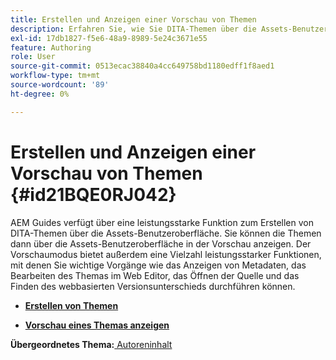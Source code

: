 ```yaml
---
title: Erstellen und Anzeigen einer Vorschau von Themen
description: Erfahren Sie, wie Sie DITA-Themen über die Assets-Benutzeroberfläche in AEM Guides erstellen und in der Vorschau anzeigen.
exl-id: 17db1827-f5e6-48a9-8989-5e24c3671e55
feature: Authoring
role: User
source-git-commit: 0513ecac38840a4cc649758bd1180edff1f8aed1
workflow-type: tm+mt
source-wordcount: '89'
ht-degree: 0%

---
```


# Erstellen und Anzeigen einer Vorschau von Themen {#id21BQE0RJ042}

AEM Guides verfügt über eine leistungsstarke Funktion zum Erstellen von DITA-Themen über die Assets-Benutzeroberfläche. Sie können die Themen dann über die Assets-Benutzeroberfläche in der Vorschau anzeigen. Der Vorschaumodus bietet außerdem eine Vielzahl leistungsstarker Funktionen, mit denen Sie wichtige Vorgänge wie das Anzeigen von Metadaten, das Bearbeiten des Themas im Web Editor, das Öffnen der Quelle und das Finden des webbasierten Versionsunterschieds durchführen können.

- **[Erstellen von Themen](web-editor-create-topics.md)**

- **[Vorschau eines Themas anzeigen](web-editor-preview-topics.md)**


**Übergeordnetes Thema:**[ Autoreninhalt](authoring-content.md)
